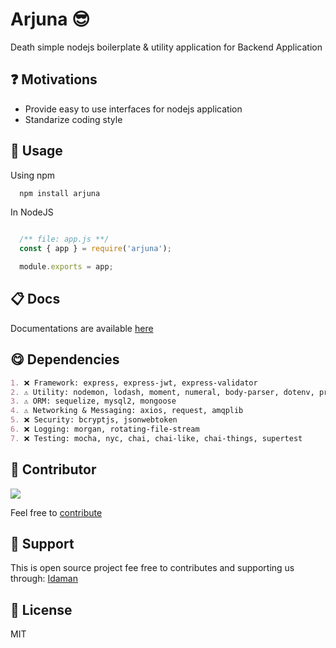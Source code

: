 # Arjuna 😎
Death simple nodejs boilerplate & utility application for Backend Application

❓ Motivations
---
- Provide easy to use interfaces for nodejs application
- Standarize coding style

🖖 Usage
---
Using npm
```md
  npm install arjuna
```

In NodeJS
```js

  /** file: app.js **/ 
  const { app } = require('arjuna');

  module.exports = app;

```

📋 Docs
---
Documentations are available [here](https://github.com/gurisa/arjuna/docs)

😋 Dependencies
---
```md
1. ❌ Framework: express, express-jwt, express-validator
2. ⚠️ Utility: nodemon, lodash, moment, numeral, body-parser, dotenv, protobufjs, slugify, html-entities, html-to-text, uuid
3. ⚠️ ORM: sequelize, mysql2, mongoose
4. ⚠️ Networking & Messaging: axios, request, amqplib
5. ❌ Security: bcryptjs, jsonwebtoken
6. ❌ Logging: morgan, rotating-file-stream
7. ❌ Testing: mocha, nyc, chai, chai-like, chai-things, supertest
```

🤩 Contributor
---
[![](https://github.com/kokoraka.png?size=50)](https://github.com/kokoraka)

Feel free to [contribute](https://github.com/gurisa/arjuna/pulls)

💖 Support
---
This is open source project fee free to contributes and supporting us through: [Idaman](https://idaman.id/arjuna)


📜 License
---
MIT
